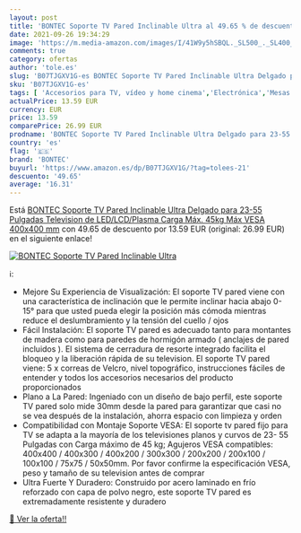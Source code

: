 ```yaml
---
layout: post
title: 'BONTEC Soporte TV Pared Inclinable Ultra al 49.65 % de descuento'
date: 2021-09-26 19:34:29
image: 'https://m.media-amazon.com/images/I/41W9y5hSBQL._SL500_._SL400_.jpg'
comments: true
category: ofertas
author: 'tole.es'
slug: 'B07TJGXV1G-es BONTEC Soporte TV Pared Inclinable Ultra Delgado para...'
sku: 'B07TJGXV1G-es'
tags: [ 'Accesorios para TV, vídeo y home cinema','Electrónica','Mesas y soportes para TV','Soportes de pared y techo para TV','TV, vídeo y home cinema','bontec','television', ]
actualPrice: 13.59 EUR
currency: EUR
price: 13.59
comparePrice: 26.99 EUR
prodname: 'BONTEC Soporte TV Pared Inclinable Ultra Delgado para 23-55 Pulgadas Television de LED/LCD/Plasma  Carga Máx. 45kg  Máx VESA 400x400 mm'
country: 'es'
flag: '🇪🇸'
brand: 'BONTEC'
buyurl: 'https://www.amazon.es/dp/B07TJGXV1G/?tag=tolees-21'
descuento: '49.65'
average: '16.31'
---
```


Está [BONTEC Soporte TV Pared Inclinable Ultra Delgado para 23-55 Pulgadas Television de LED/LCD/Plasma  Carga Máx. 45kg  Máx VESA 400x400 mm](https://www.amazon.es/dp/B07TJGXV1G/?tag=tolees-21) con 49.65 de descuento por 13.59 EUR (original: 26.99 EUR) en el siguiente enlace!

[![BONTEC Soporte TV Pared Inclinable Ultra](https://m.media-amazon.com/images/I/41W9y5hSBQL._SL500_._SL400_.jpg)](https://www.amazon.es/dp/B07TJGXV1G/?tag=tolees-21)

ℹ️:

- Mejore Su Experiencia de Visualización: El soporte TV pared viene con una característica de inclinación que le permite inclinar hacia abajo 0-15° para que usted pueda elegir la posición más cómoda mientras reduce el deslumbramiento y la tensión del cuello / ojos
- Fácil Instalación: El soporte TV pared es adecuado tanto para montantes de madera como para paredes de hormigón armado ( anclajes de pared incluidos ). El sistema de cerradura de resorte integrado facilita el bloqueo y la liberación rápida de su television. El soporte TV pared viene: 5 x correas de Velcro, nivel topográfico, instrucciones fáciles de entender y todos los accesorios necesarios del producto proporcionados
- Plano a La Pared: Ingeniado con un diseño de bajo perfil, este soporte TV pared solo mide 30mm desde la pared para garantizar que casi no se vea después de la instalación, ahorra espacio con limpieza y orden
- Compatibilidad con Montaje Soporte VESA: El soporte tv pared fijo para TV se adapta a la mayoría de los televisiones planos y curvos de 23- 55 Pulgadas con Carga máximo de 45 kg; Agujeros VESA compatibles: 400x400 / 400x300 / 400x200 / 300x300 / 200x200 / 200x100 / 100x100 / 75x75 / 50x50mm. Por favor confirme la especificación VESA, peso y tamaño de su television antes de comprar
- Ultra Fuerte Y Duradero: Construido por acero laminado en frío reforzado con capa de polvo negro, este soporte TV pared es extremadamente resistente y duradero

[🛒 Ver la oferta!!](https://www.amazon.es/dp/B07TJGXV1G/?tag=tolees-21)
